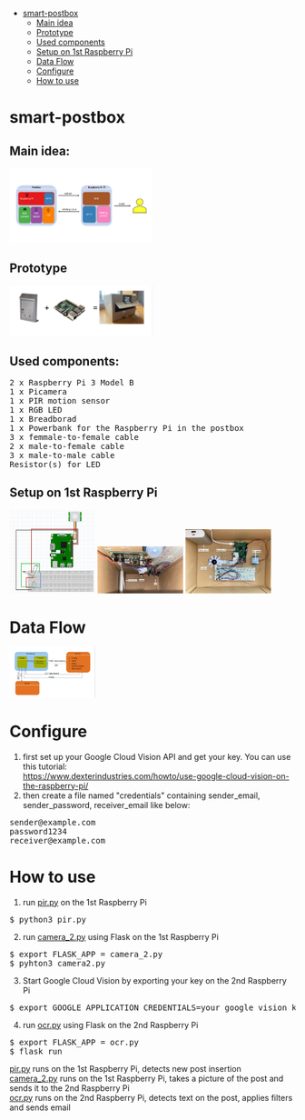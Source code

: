 - [smart-postbox](#smart-postbox)
  * [Main idea](#main-idea)
  * [Prototype](#prototype)
  * [Used components](#used-components)
  * [Setup on 1st Raspberry Pi](#setup-on-1st-raspberry-pi)
  * [Data Flow](#data-flow)
  * [Configure](#configure)
  * [How to use](#how-to-use)
 


# smart-postbox

## Main idea:
<img src="images/main_idea.png" width="50%" height="50%">

## Prototype
<img src="images/prototype.png" width="50%" height="50%">

## Used components:
<pre>
2 x Raspberry Pi 3 Model B
1 x Picamera
1 x PIR motion sensor
1 x RGB LED
1 x Breadborad
1 x Powerbank for the Raspberry Pi in the postbox
3 x femmale-to-female cable
2 x male-to-female cable
3 x male-to-male cable
Resistor(s) for LED
</pre>

## Setup on 1st Raspberry Pi
<img src="images/postbox_setup_circual_diagram.png" width="30%" height="30%">
<img src="images/setup.png" width="30%" height="30%">
<img src="images/setup_upside_down.png" width="30%" height="30%">

# Data Flow
<img src="images/data_flow.jpg" width="30%" height="30%">


# Configure
1. first set up your Google Cloud Vision API and get your key. You can use this tutorial: <br />
https://www.dexterindustries.com/howto/use-google-cloud-vision-on-the-raspberry-pi/ <br />
2. then create a file named "credentials" containing sender_email, sender_password, receiver_email like below:
<pre>
sender@example.com
password1234
receiver@example.com
</pre>

# How to use
1. run [pir.py](pir.py) on the 1st Raspberry Pi<br />
<pre>$ python3 pir.py</pre>
2. run [camera_2.py](camera_2.py) using Flask on the 1st Raspberry Pi <br />
<pre>
$ export FLASK_APP = camera_2.py
$ pyhton3 camera2.py
</pre>
3. Start Google Cloud Vision by exporting your key on the 2nd Raspberry Pi
<pre>$ export GOOGLE_APPLICATION_CREDENTIALS=your_google_vision_key.json</pre>
4. run [ocr.py](ocr.py) using Flask on the 2nd Raspberry Pi 
<pre>
$ export FLASK_APP = ocr.py
$ flask run
</pre>


[pir.py](pir.py) runs on the 1st Raspberry Pi, detects new post insertion <br />
[camera_2.py](camera_2.py) runs on the 1st Raspberry Pi, takes a picture of the post and sends it to the 2nd Raspberry Pi <br />
[ocr.py](ocr.py) runs on the 2nd Raspberry Pi, detects text on the post, applies filters and sends email<br /><br />


